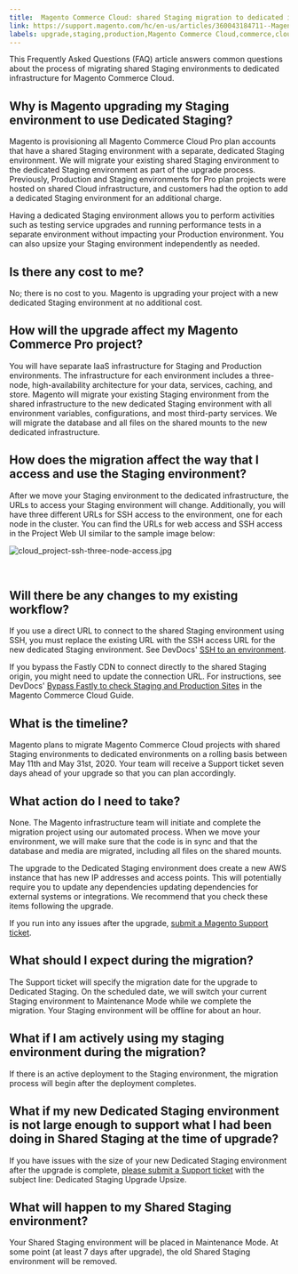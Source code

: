 ```yaml
---
title:  Magento Commerce Cloud: shared Staging migration to dedicated infrastructure
link: https://support.magento.com/hc/en-us/articles/360043184711--Magento-Commerce-Cloud-shared-Staging-migration-to-dedicated-infrastructure
labels: upgrade,staging,production,Magento Commerce Cloud,commerce,cloud,migration,shared,Pro,infrastructure,FAQ,maintenance mode,Staging,dedicated
---
```


<p>This Frequently Asked Questions (FAQ) article answers common questions about the process of migrating shared Staging environments to dedicated infrastructure for Magento Commerce Cloud.</p>
<h2>Why is Magento upgrading my Staging environment to use Dedicated Staging?</h2>
<p>Magento is provisioning all Magento Commerce Cloud Pro plan accounts that have a shared Staging environment with a separate, dedicated Staging environment. We will migrate your existing shared Staging environment to the dedicated Staging environment as part of the upgrade process. Previously, Production and Staging environments for Pro plan projects were hosted on shared Cloud infrastructure, and customers had the option to add a dedicated Staging environment for an additional charge. </p>
<p>Having a dedicated Staging environment allows you to perform activities such as testing service upgrades and running performance tests in a separate environment without impacting your Production environment. You can also upsize your Staging environment independently as needed.</p>
<h2>Is there any cost to me?</h2>
<p>No; there is no cost to you. Magento is upgrading your project with a new dedicated Staging environment at no additional cost.</p>
<h2>How will the upgrade affect my Magento Commerce Pro project?</h2>
<p>You will have separate IaaS infrastructure for Staging and Production environments. The infrastructure for each environment includes a three-node, high-availability architecture for your data, services, caching, and store. Magento will migrate your existing Staging environment from the shared infrastructure to the new dedicated Staging environment with all environment variables, configurations, and most third-party services. We will migrate the database and all files on the shared mounts to the new dedicated infrastructure.</p>
<h2>How does the migration affect the way that I access and use the Staging environment?</h2>
<p>After we move your Staging environment to the dedicated infrastructure, the URLs to access your Staging environment will change. Additionally, you will have three different URLs for SSH access to the environment, one for each node in the cluster. You can find the URLs for web access and SSH access in the Project Web UI similar to the sample image below:</p>
<p><img alt="cloud_project-ssh-three-node-access.jpg" src="https://support.magento.com/hc/article_attachments/360056773872/cloud_project-ssh-three-node-access.jpg"/></p>
<p> </p>
<h2>Will there be any changes to my existing workflow?</h2>
<p>If you use a direct URL to connect to the shared Staging environment using SSH, you must replace the existing URL with the SSH access URL for the new dedicated Staging environment. See DevDocs' <a href="https://devdocs.magento.com/cloud/env/environments-ssh.html#ssh">SSH to an environment</a>.</p>
<p>If you bypass the Fastly CDN to connect directly to the shared Staging origin, you might need to update the connection URL. For instructions, see DevDocs' <a href="https://devdocs.magento.com/cloud/cdn/trouble-fastly.html#cloud-test-stage">Bypass Fastly to check Staging and Production Sites</a> in the Magento Commerce Cloud Guide.</p>
<h2>What is the timeline?</h2>
<p>Magento plans to migrate Magento Commerce Cloud projects with shared Staging environments to dedicated environments on a rolling basis between May 11th and May 31st, 2020. Your team will receive a Support ticket seven days ahead of your upgrade so that you can plan accordingly.</p>
<h2>What action do I need to take?</h2>
<p>None. The Magento infrastructure team will initiate and complete the migration project using our automated process. When we move your environment, we will make sure that the code is in sync and that the database and media are migrated, including all files on the shared mounts.</p>
<p>The upgrade to the Dedicated Staging environment does create a new AWS instance that has new IP addresses and access points. This will potentially require you to update any dependencies updating dependencies for external systems or integrations. We recommend that you check these items following the upgrade.</p>
<p>If you run into any issues after the upgrade, <a href="https://support.magento.com/hc/en-us/articles/360019088251-Submit-a-support-ticket">submit a Magento Support ticket</a>.</p>
<h2>What should I expect during the migration?</h2>
<p>The Support ticket will specify the migration date for the upgrade to Dedicated Staging. On the scheduled date, we will switch your current Staging environment to Maintenance Mode while we complete the migration. Your Staging environment will be offline for about an hour.</p>
<h2>What if I am actively using my staging environment during the migration?</h2>
<p>If there is an active deployment to the Staging environment, the migration process will begin after the deployment completes.</p>
<h2>What if my new Dedicated Staging environment is not large enough to support what I had been doing in Shared Staging at the time of upgrade?</h2>
<p>If you have issues with the size of your new Dedicated Staging environment after the upgrade is complete, <a href="https://support.magento.com/hc/en-us/articles/360019088251-Submit-a-support-ticket">please submit a Support ticket</a> with the subject line: Dedicated Staging Upgrade Upsize.</p>
<h2>What will happen to my Shared Staging environment?</h2>
<p>Your Shared Staging environment will be placed in Maintenance Mode. At some point (at least 7 days after upgrade), the old Shared Staging environment will be removed.</p>